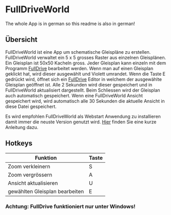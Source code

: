 # FullDriveWorld
The whole App is in german so this readme is also in german!

## Übersicht 
FullDriveWorld ist eine App um schematische Gleispläne zu erstellen.
FullDriveWorld verwaltet ein 5 x 5 grosses Raster aus einzelnen
Gleisplänen. Ein Gleisplan ist 50x50 Kacheln gross. Jeder Gleisplan kann einzeln 
mit dem Programm [FullDrive](https://github.com/Malbun/FullDrive) bearbeitet werden.
Wenn man auf einen Gleisplan geklickt hat, wird dieser ausgewählt und Violett umrandet.
Wenn die Taste E gedrückt wird, öffnet sich ein [FullDrive](https://github.com/Malbun/FullDrive) Editor
in welchem der ausgewählte Gleisplan geöffnet ist. Alle 2 Sekunden wird dieser gespeichert 
und in FullDriveWorld aktualisiert dargestellt. Beim Schliessen wird der Gleisplan auch automatisch gespeichert.
Wenn eine FullDriveWorld Ansicht gespeichert wird, wird automatisch alle 30 Sekunden
die aktuelle Ansicht in diese Datei gespeichert.

Es wird empfohlen FullDriveWorld als Webstart Anwendung zu installieren damit immer die neuste Version genutzt wird.
[Hier](https://malbun.github.io/FullDriveWorld) finden Sie eine kurze Anleitung dazu.

## Hotkeys
| Funktion                       | Taste |
|--------------------------------|-------|
| Zoom verkleinern               | S     |
| Zoom vergrössern               | A     |
| Ansicht aktualisieren          | U     |
| gewählten Gleisplan bearbeiten | E     |

### Achtung: FullDrive funktioniert nur unter Windows!